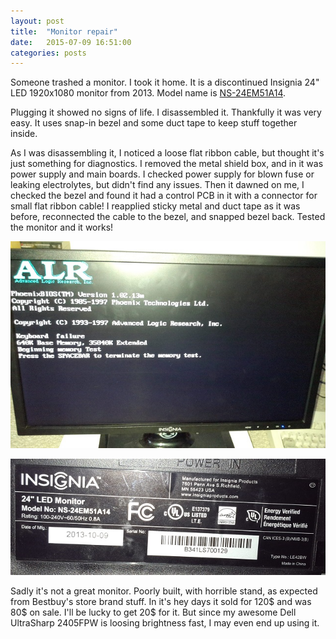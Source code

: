 ```yaml
---
layout: post
title:  "Monitor repair"
date:   2015-07-09 16:51:00
categories: posts
---
```


Someone trashed a monitor. I took it home. It is a discontinued Insignia 24" LED 1920x1080 monitor from 2013.
Model name is [NS-24EM51A14](http://www.insigniaproducts.com/products/computer-speakers-accessories/NS-24EM51A14.html).

Plugging it showed no signs of life. I disassembled it. Thankfully it was very easy.
It uses snap-in bezel and some duct tape to keep stuff together inside.

As I was disassembling it, I noticed a loose flat ribbon cable, but thought it's just something for diagnostics.
I removed the metal shield box, and in it was power supply and main boards. I checked power supply for blown fuse or
leaking electrolytes, but didn't find any issues. Then it dawned on me, I checked the bezel and found it had a control
PCB in it with a connector for small flat ribbon cable! I reapplied sticky metal and duct tape as it was before,
reconnected the cable to the bezel, and snapped bezel back. Tested the monitor and it works!

![POST screen from my ALR Flyer VL 486DX/2 50MHz computer](/img/2015-07-08-monitor-repair-1.jpg)

![Vendor's label on the back](/img/2015-07-08-monitor-repair-2.jpg)

Sadly it's not a great monitor. Poorly built, with horrible stand, as expected from Bestbuy's store brand stuff.
In it's hey days it sold for 120$ and was 80$ on sale. I'll be lucky to get 20$ for it. But since my awesome
Dell UltraSharp 2405FPW is loosing brightness fast, I may even end up using it.
